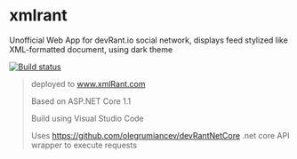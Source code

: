 # xmlrant
Unofficial Web App for devRant.io social network, displays feed stylized like XML-formatted document, using dark theme

[![Build status](https://ci.appveyor.com/api/projects/status/r0f5tuurnqvtcm1w/branch/master?svg=true)](https://ci.appveyor.com/project/olegrumiancev/xmlrant/branch/master)

> deployed to www.xmlRant.com
>
> Based on ASP.NET Core 1.1
>
> Build using Visual Studio Code
>
> Uses https://github.com/olegrumiancev/devRantNetCore .net core API wrapper to execute requests
